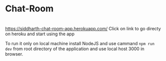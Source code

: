 # Chat-Room

#
https://siddharth-chat-room-app.herokuapp.com/
Click on link to go directy on heroku and start using the app 

To run it only on local machine 
install NodeJS and use cammand ```npm run dev``` from root directory of the application 
and use local host 3000 in browser.

